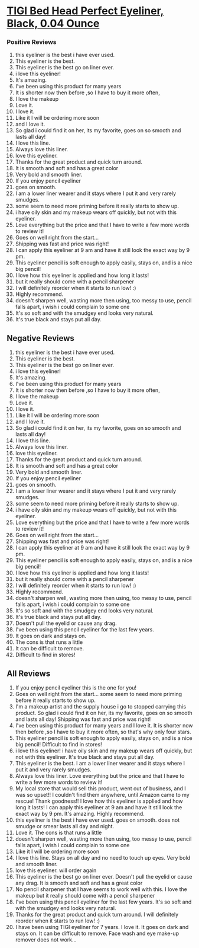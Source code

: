 # [TIGI Bed Head Perfect Eyeliner, Black, 0.04 Ounce](https://products.checkmycream.com/products/TIGI-Bed-Head-Perfect-Eyeliner-Black-0.04-Ounce.html)

### Positive Reviews

<ol>
      <li>this eyeliner is the best i have ever used.  </li>
      <li>This eyeliner is the best.  </li>
      <li>This eyeliner is the best go on liner ever.</li>
      <li>i love this eyeliner!  </li>
      <li>It&#x27;s amazing.</li>
      <li>I&#x27;ve been using this product for many years</li>
      <li>It is shorter now then before ,so I have to buy it more often,  </li>
      <li>I love the makeup</li>
      <li>Love it.</li>
      <li>I love it.</li>
      <li>Like it  I will be ordering more soon</li>
      <li>and I love it.</li>
      <li>So glad i could find it on her, its my favorite, goes on so smooth and lasts all day!</li>
      <li>I love this line.</li>
      <li>Always love this liner.</li>
      <li>love this eyeliner.</li>
      <li>Thanks for the great product and quick turn around.  </li>
      <li>It is smooth and soft and has a great color</li>
      <li>Very bold and smooth liner.</li>
      <li>If you enjoy pencil eyeliner</li>
      <li>goes on smooth.  </li>
      <li>I am a lower liner wearer and it stays where I put it and very rarely smudges.</li>
      <li>some seem to need more priming before it really starts to show up.</li>
      <li>i have oily skin and my makeup wears off quickly, but not with this eyeliner.  </li>
      <li>Love everything but the price and that I have to write a few more words to review it!</li>
      <li>Goes on well right from the start...</li>
      <li>Shipping was fast and price was right!</li>
      <li>I can apply this eyeliner at 9 am and have it still look the exact way by 9 pm.</li>
      <li>This eyeliner pencil is soft enough to apply easily, stays on, and is a nice big pencil!  </li>
      <li>I love how this eyeliner is applied and how long it lasts!</li>
      <li>but it really should come with a pencil sharpener</li>
      <li>I will definitely reorder when it starts to run low! :)</li>
      <li>Highly recommend.</li>
      <li>doesn&#x27;t sharpen well, wasting more then using, too messy to use, pencil falls apart, i wish i could complain to some one</li>
      <li>It&#x27;s so soft and with the smudgey end looks very natural.</li>
      <li>It&#x27;s true black and stays put all day.</li>
</ol>


<h2>Negative Reviews</h2>
<ol>
<li> this eyeliner is the best i have ever used.  </li>
<li> This eyeliner is the best.  </li>
<li> This eyeliner is the best go on liner ever.</li>
<li> i love this eyeliner!  </li>
<li> It&#x27;s amazing.</li>
<li> I&#x27;ve been using this product for many years</li>
<li> It is shorter now then before ,so I have to buy it more often,  </li>
<li> I love the makeup</li>
<li> Love it.</li>
<li> I love it.</li>
<li> Like it  I will be ordering more soon</li>
<li> and I love it.</li>
<li> So glad i could find it on her, its my favorite, goes on so smooth and lasts all day!</li>
<li> I love this line.</li>
<li> Always love this liner.</li>
<li> love this eyeliner.</li>
<li> Thanks for the great product and quick turn around.  </li>
<li> It is smooth and soft and has a great color</li>
<li> Very bold and smooth liner.</li>
<li> If you enjoy pencil eyeliner</li>
<li> goes on smooth.  </li>
<li> I am a lower liner wearer and it stays where I put it and very rarely smudges.</li>
<li> some seem to need more priming before it really starts to show up.</li>
<li> i have oily skin and my makeup wears off quickly, but not with this eyeliner.  </li>
<li> Love everything but the price and that I have to write a few more words to review it!</li>
<li> Goes on well right from the start...</li>
<li> Shipping was fast and price was right!</li>
<li> I can apply this eyeliner at 9 am and have it still look the exact way by 9 pm.</li>
<li> This eyeliner pencil is soft enough to apply easily, stays on, and is a nice big pencil!  </li>
<li> I love how this eyeliner is applied and how long it lasts!</li>
<li> but it really should come with a pencil sharpener</li>
<li> I will definitely reorder when it starts to run low! :)</li>
<li> Highly recommend.</li>
<li> doesn&#x27;t sharpen well, wasting more then using, too messy to use, pencil falls apart, i wish i could complain to some one</li>
<li> It&#x27;s so soft and with the smudgey end looks very natural.</li>
<li> It&#x27;s true black and stays put all day.</li>
<li> Doesn&#x27;t pull the eyelid or cause any drag.</li>
<li> I&#x27;ve been using this pencil eyeliner for the last few years.  </li>
<li> It goes on dark and stays on.</li>
<li> The cons is that runs a little</li>
<li> It can be difficult to remove.</li>
<li> Difficult to find in stores!</li>
</ol>

<h2>All Reviews</h2>

<ol>
    <li> If you enjoy pencil eyeliner this is the one for you!</li>
    <li> Goes on well right from the start... some seem to need more priming before it really starts to show up.</li>
    <li> I&#x27;m a makeup artist and the supply house i go to stopped carrying this product. So glad i could find it on her, its my favorite, goes on so smooth and lasts all day! Shipping was fast and price was right!</li>
    <li> I&#x27;ve been using this product for many years and I love it. It is shorter now then before ,so I have to buy it more often,  so that&#x27;s why only four stars.</li>
    <li> This eyeliner pencil is soft enough to apply easily, stays on, and is a nice big pencil!  Difficult to find in stores!</li>
    <li> i love this eyeliner!  i have oily skin and my makeup wears off quickly, but not with this eyeliner.  It&#x27;s true black and stays put all day.</li>
    <li> This eyeliner is the best.  I am a lower liner wearer and it stays where I put it and very rarely smudges.</li>
    <li> Always love this liner. Love everything but the price and that I have to write a few more words to review it!</li>
    <li> My local store that would sell this product, went out of business, and I was so upset!! I couldn&#x27;t find them anywhere, until Amazon came to my rescue! Thank goodness!! I love how this eyeliner is applied and how long it lasts! I can apply this eyeliner at 9 am and have it still look the exact way by 9 pm. It&#x27;s amazing. Highly recommend.</li>
    <li> this eyeliner is the best i have ever used.  goes on smooth.  does not smudge or smear lasts all day and night.</li>
    <li> Love it. The cons is that runs a little</li>
    <li> doesn&#x27;t sharpen well, wasting more then using, too messy to use, pencil falls apart, i wish i could complain to some one</li>
    <li> Like it  I will be ordering more soon</li>
    <li> I love this line. Stays on all day and no need to touch up eyes. Very bold and smooth liner.</li>
    <li> love this eyeliner. will order again</li>
    <li> This eyeliner is the best go on liner ever. Doesn&#x27;t pull the eyelid or cause any drag. It is smooth and soft and has a great color</li>
    <li> No pencil sharpener that I have seems to work well with this. I love the makeup but it really should come with a pencil sharpener</li>
    <li> I&#x27;ve been using this pencil eyeliner for the last few years.  It&#x27;s so soft and with the smudgey end looks very natural.</li>
    <li> Thanks for the great product and quick turn around.  I will definitely reorder when it starts to run low! :)</li>
    <li> I have been using TIGI eyeliner for 7 years. I love it. It goes on dark and stays on. It can be difficult to remove. Face wash and eye make-up remover does not work...</li>
</ol>




